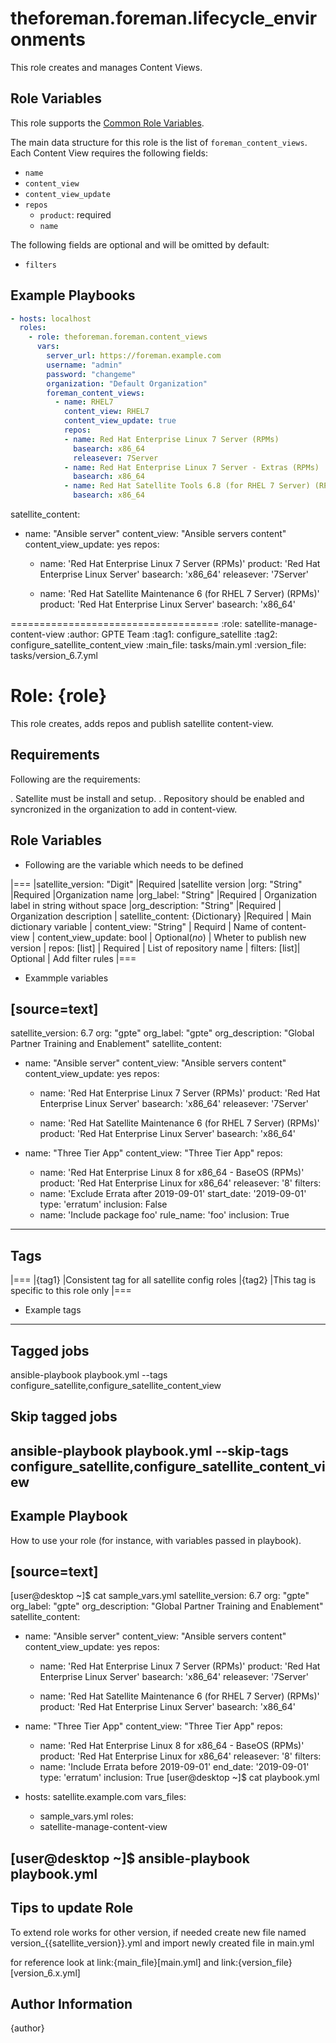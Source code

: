 theforeman.foreman.lifecycle_environments
=========================================

This role creates and manages Content Views.

Role Variables
--------------

This role supports the [Common Role Variables](https://github.com/theforeman/foreman-ansible-modules/blob/develop/README.md#common-role-variables).

The main data structure for this role is the list of `foreman_content_views`. Each Content View requires the following fields:

- `name`
- `content_view`
- `content_view_update`
- `repos`
  - `product`: required
  - `name`

The following fields are optional and will be omitted by default:

- `filters`

Example Playbooks
-----------------

```yaml
- hosts: localhost
  roles:
    - role: theforeman.foreman.content_views
      vars:
        server_url: https://foreman.example.com
        username: "admin"
        password: "changeme"
        organization: "Default Organization"
        foreman_content_views:
          - name: RHEL7
            content_view: RHEL7
            content_view_update: true
            repos:
            - name: Red Hat Enterprise Linux 7 Server (RPMs)
              basearch: x86_64
              releasever: 7Server
            - name: Red Hat Enterprise Linux 7 Server - Extras (RPMs)
              basearch: x86_64
            - name: Red Hat Satellite Tools 6.8 (for RHEL 7 Server) (RPMs)
              basearch: x86_64
```

satellite_content:
  - name:             "Ansible server"
    content_view:     "Ansible servers content"
    content_view_update: yes
    repos:
      - name: 'Red Hat Enterprise Linux 7 Server (RPMs)'
        product: 'Red Hat Enterprise Linux Server'
        basearch: 'x86_64'
        releasever:  '7Server'

      - name: 'Red Hat Satellite Maintenance 6 (for RHEL 7 Server) (RPMs)'
        product: 'Red Hat Enterprise Linux Server'
        basearch: 'x86_64'

====================================
:role: satellite-manage-content-view
:author: GPTE Team
:tag1: configure_satellite
:tag2: configure_satellite_content_view
:main_file: tasks/main.yml
:version_file: tasks/version_6.7.yml

Role: {role}
============

This role creates, adds repos and publish satellite content-view.

Requirements
------------

Following are the requirements:

. Satellite must be install and setup.
. Repository should be enabled and syncronized in the organization to add in content-view.


Role Variables
--------------

* Following are the variable which needs to be defined

|===
|satellite_version: "Digit" |Required |satellite version
|org: "String" |Required |Organization name
|org_label: "String" |Required | Organization label in string without space
|org_description: "String" |Required | Organization description
| satellite_content: {Dictionary} |Required | Main dictionary variable
| content_view: "String" | Requird | Name of content-view
| content_view_update: bool | Optional(*no*) | Wheter to publish new version
| repos: [list] | Required | List of repository name
| filters: [list]| Optional | Add filter rules
|===

* Exammple variables

[source=text]
----
satellite_version: 6.7
org: "gpte"
org_label: "gpte"
org_description: "Global Partner Training and Enablement"
satellite_content:
  - name:             "Ansible server"
    content_view:     "Ansible servers content"
    content_view_update: yes
    repos:
      - name: 'Red Hat Enterprise Linux 7 Server (RPMs)'
        product: 'Red Hat Enterprise Linux Server'
        basearch: 'x86_64'
        releasever:  '7Server'

      - name: 'Red Hat Satellite Maintenance 6 (for RHEL 7 Server) (RPMs)'
        product: 'Red Hat Enterprise Linux Server'
        basearch: 'x86_64'

  - name:             "Three Tier App"
    content_view:     "Three Tier App"
    repos:
      - name: 'Red Hat Enterprise Linux 8 for x86_64 - BaseOS (RPMs)'
        product: 'Red Hat Enterprise Linux for x86_64'
        releasever:  '8'
    filters:
      - name: 'Exclude Errata after 2019-09-01'
        start_date: '2019-09-01'
        type: 'erratum'
        inclusion: False
      - name: 'Include package foo'
        rule_name: 'foo'
        inclusion: True
----

Tags
---

|===
|{tag1} |Consistent tag for all satellite config roles
|{tag2} |This tag is specific to this role only
|===

* Example tags

----
## Tagged jobs
ansible-playbook playbook.yml --tags configure_satellite,configure_satellite_content_view

## Skip tagged jobs
ansible-playbook playbook.yml --skip-tags configure_satellite,configure_satellite_content_view
----

Example Playbook
----------------

How to use your role (for instance, with variables passed in playbook).

[source=text]
----
[user@desktop ~]$ cat sample_vars.yml
satellite_version: 6.7
org: "gpte"
org_label: "gpte"
org_description: "Global Partner Training and Enablement"
satellite_content:
  - name:             "Ansible server"
    content_view:     "Ansible servers content"
    content_view_update: yes
    repos:
      - name: 'Red Hat Enterprise Linux 7 Server (RPMs)'
        product: 'Red Hat Enterprise Linux Server'
        basearch: 'x86_64'
        releasever:  '7Server'

      - name: 'Red Hat Satellite Maintenance 6 (for RHEL 7 Server) (RPMs)'
        product: 'Red Hat Enterprise Linux Server'
        basearch: 'x86_64'

  - name:             "Three Tier App"
    content_view:     "Three Tier App"
    repos:
      - name: 'Red Hat Enterprise Linux 8 for x86_64 - BaseOS (RPMs)'
        product: 'Red Hat Enterprise Linux for x86_64'
        releasever:  '8'
    filters:
      - name: 'Include Errata before 2019-09-01'
        end_date: '2019-09-01'
        type: 'erratum'
        inclusion: True
[user@desktop ~]$ cat playbook.yml
- hosts: satellite.example.com
  vars_files:
    - sample_vars.yml
  roles:
    - satellite-manage-content-view

[user@desktop ~]$ ansible-playbook playbook.yml
----

Tips to update Role
------------------

To extend role works for other version, if needed create new file named  version_{{satellite_version}}.yml and import newly created file in main.yml

for reference look at link:{main_file}[main.yml] and link:{version_file}[version_6.x.yml]


Author Information
------------------

{author}
